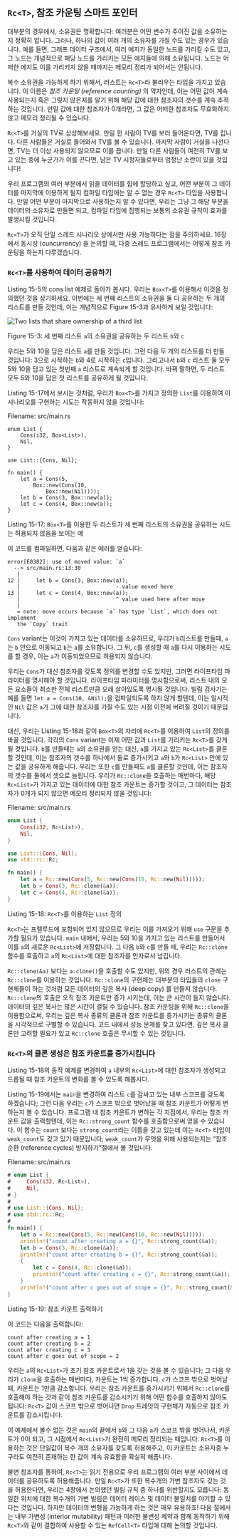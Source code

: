 ## `Rc<T>`, 참조 카운팅 스마트 포인터

대부분의 경우에서, 소유권은 명확합니다: 여러분은 어떤 변수가 주어진 값을
소유하는지 정확히 압니다. 그러나, 하나의 값이 여러 개의 소유자를 가질 수도
있는 경우가 있습니다. 예를 들면, 그래프 데이터 구조에서, 여러 에지가
동일한 노드를 가리킬 수도 있고, 그 노드는 개념적으로 해당 노드를 가리키는
모든 에지들에 의해 소유됩니다. 노드는 어떠한 에지도 이를 가리키지 않을
때까지는 메모리 정리가 되어서는 안됩니다.

복수 소유권을 가능하게 하기 위해서, 러스트는 `Rc<T>`라 불리우는 타입을 가지고
있습니다. 이 이름은 *참조 카운팅 (reference counting)* 의 약자인데, 이는
어떤 값이 계속 사용되는지 혹은 그렇지 않은지를 알기 위해 해당 값에 대한 참조자의
갯수를 계속 추적하는 것입니다. 만일 값에 대한 참조자가 0개라면, 그 값은 어떠한
참조자도 무효화하지 않고 메모리 정리될 수 있습니다.

`Rc<T>`를 거실의 TV로 상상해보세요. 만일 한 사람이 TV를 보러 들어온다면,
TV를 킵니다. 다른 사람들은 거실로 들어와서 TV를 볼 수 있습니다. 마지막 사람이
거실을 나선다면, TV는 더 이상 사용되지 않으므로 이를 끕니다. 만일 다른 사람들이
여전히 TV를 보고 있는 중에 누군가가 이를 끈다면, 남은 TV 시청자들로부터 엄청난
소란이 있을 것입니다!

우리 프로그램의 여러 부분에서 읽을 데이터를 힙에 할당하고 싶고, 어떤 부분이
그 데이터를 마지막에 이용하게 될지 컴파일 타임에는 알 수 없는 경우 `Rc<T>`
타입을 사용합니다. 만일 어떤 부분이 마지막으로 사용하는지 알 수 있다면,
우리는 그냥 그 해당 부분을 데이터의 소유자로 만들면 되고, 컴파일 타임에 집행되는
보통의 소유권 규칙이 효과를 발생시킬 것입니다.

`Rc<T>`가 오직 단일 스레드 시나리오 상에서만 사용 가능하다는 점을 주의하세요.
16장에서 동시성 (cuncurrency) 을 논의할 때, 다중 스레드 프로그램에서는
어떻게 참조 카운팅을 하는지 다루겠습니다.

### `Rc<T>`를 사용하여 데이터 공유하기

Listing 15-5의 cons list 예제로 돌아가 봅시다. 우리는 `Box<T>`를 이용해서
이것을 정의했던 것을 상기하세요. 이번에는 세 번째 리스트의 소유권을 둘 다 공유하는
두 개의 리스트를 만들 것인데, 이는 개념적으로 Figure 15-3과 유사하게 보일 것입니다:

<img alt="Two lists that share ownership of a third list" src="img/trpl15-03.svg" class="center" />

<span class="caption">Figure 15-3: 세 번째 리스트 `a`의 소유권을 공유하는
두 리스트 `b`와 `c`</span>

우리는 5와 10을 담은 리스트 `a`를 만들 것입니다. 그런 다음 두 개의 리스트를 더
만들 것입니다: 3으로 시작하는 `b`와 4로 시작하는 `c`입니다. 그리고나서 `b`와 `c`
리스트 둘 모두 5와 10을 담고 있는 첫번째 `a` 리스트로 계속되게 할 것입니다.
바꿔 말하면, 두 리스트 모두 5와 10을 담은 첫 리스트를 공유하게 될 것입니다.


Listing 15-17에서 보시는 것처럼, 우리가 `Box<T>`를 가지고 정의한 `List`를
이용하여 이 시나리오를 구현하는 시도는 작동하지 않을 것입니다:

<span class="filename">Filename: src/main.rs</span>

```rust,ignore
enum List {
    Cons(i32, Box<List>),
    Nil,
}

use List::{Cons, Nil};

fn main() {
    let a = Cons(5,
        Box::new(Cons(10,
            Box::new(Nil))));
    let b = Cons(3, Box::new(a));
    let c = Cons(4, Box::new(a));
}
```

<span class="caption">Listing 15-17: `Box<T>`를 이용한 두 리스트가 세 번째
리스트의 소유권을 공유하는 시도는 허용되지 않음을 보이는 예</span>

이 코드를 컴파일하면, 다음과 같은 에러를 얻습니다:

```text
error[E0382]: use of moved value: `a`
  --> src/main.rs:13:30
   |
12 |     let b = Cons(3, Box::new(a));
   |                              - value moved here
13 |     let c = Cons(4, Box::new(a));
   |                              ^ value used here after move
   |
   = note: move occurs because `a` has type `List`, which does not implement
   the `Copy` trait
```

`Cons` variant는 이것이 가지고 있는 데이터를 소유하므로, 우리가 `b`리스트를 만들때,
`a`는 `b` 안으로 이동되고 `b`는 `a`를 소유합니다. 그 뒤, `c`를 생성할 때 `a`를
다시 이용하는 시도를 할 경우, 이는 `a`가 이동되었으므로 허용되지 않습니다.

우리는 `Cons`가 대신 참조자를 갖도록 정의를 변경할 수도 있지만, 그러면
라이프타임 파라미터를 명시해야 할 것입니다. 라이프타임 파라미터를 명시함으로써,
리스트 내의 모든 요소들이 최소한 전체 리스트만큼 오래 살아있도록 명시될 것입니다.
빌림 검사기는 예를 들면 `let a = Cons(10, &Nil);`을 컴파일되도록 하지
않게 할텐데, 이는 일시적인 `Nil` 값은 `a`가 그에 대한 참조자를 가질 수도 있는
시점 이전에 버려질 것이기 때문입니다.

대신, 우리는 Listing 15-18과 같이 `Box<T>`의 자리에 `Rc<T>`를 이용하여
`List`의 정의를 바꿀 것입니다. 각각의 `Cons` variant는 이제 어떤 값과
`List`를 가리키는 `Rc<T>`를 갖게 될 것입니다. `b`를 만들때는 `a`의
소유권을 얻는 대신, `a`를 가지고 있는 `Rc<List>`를 클론할 것인데, 이는
참조자의 갯수를 하나에서 둘로 증가시키고 `a`와 `b`가 `Rc<List>` 안에
있는 값을 공유하게 해줍니다. 우리는 또한 `c`를 만들때도 `a`를 클론할
것인데, 이는 참조자의 갯수를 둘에서 셋으로 늘립니다. 우리가 `Rc::clone`을
호출하는 매번마다, 해당 `Rc<List>`가 가지고 있는 데이터에 대한 참조 카운트는
증가할 것이고, 그 데이터는 참조자가 0개가 되지 않으면 메모리 정리되지 않을
것입니다:

<span class="filename">Filename: src/main.rs</span>

```rust
enum List {
    Cons(i32, Rc<List>),
    Nil,
}

use List::{Cons, Nil};
use std::rc::Rc;

fn main() {
    let a = Rc::new(Cons(5, Rc::new(Cons(10, Rc::new(Nil)))));
    let b = Cons(3, Rc::clone(&a));
    let c = Cons(4, Rc::clone(&a));
}
```

<span class="caption">Listing 15-18: `Rc<T>`를 이용하는 `List`
정의</span>

`Rc<T>`는 프렐루드에 포함되어 있지 않으므로 우리는 이를 가져오기 위해 `use` 구문을
추가할 필요가 있습니다. `main` 내에서, 우리는 5와 10을 가지고 있는 리스트를 만들어서
이를 `a`의 새로운 `Rc<List>`에 저장합니다. 그 다음 `b`와 `c`를 만들 때, 우리는
`Rc::clone` 함수를 호출하고 `a`의 `Rc<List>`에 대한 참조자를 인자로서
넘깁니다.

`Rc::clone(&a)` 보다는 `a.clone()`을 호출할 수도 있지만, 위의 경우
러스트의 관례는 `Rc::clone`를 이용하는 것입니다. `Rc::clone`의 구현체는
대부분의 타입들의 `clone` 구현체들이 하는 것처럼 모든 데이터의 깊은 복사
(deep copy) 를 만들지 않습니다. `Rc::clone`의 호출은 오직 참조 카운트만
증가 시키는데, 이는 큰 시간이 들지 않습니다. 데이터의 깊은 복사는 많은 시간이
걸릴 수 있습니다. 참조 카운팅을 위해 `Rc::clone`을 이용함으로써, 우리는
깊은 복사 종류의 클론과 참조 카운트를 증가시키는 종류의 클론을 시각적으로
구별할 수 있습니다. 코드 내에서 성능 문제를 찾고 있다면, 깊은 복사 클론만
고려할 필요가 있고 `Rc::clone` 호출은 무시할 수 있는
것입니다.

### `Rc<T>`의 클론 생성은 참조 카운트를 증가시킵니다

Listing 15-18의 동작 예제를 변경하여 `a` 내부의 `Rc<List>`에 대한
참조자가 생성되고 드롭될 때 참조 카운트의 변화를 볼 수 있도록 해봅시다.

Listing 15-19에서는 `main`을 변경하여 리스트 `c`를 감싸고 있는 내부 스코프를
갖도록 하겠습니다; 그런 다음 우리는 `c`가 스코프 밖으로 벗어났을 때 참조 카운트가
어떻게 변하는지 볼 수 있습니다. 프로그램 내 참조 카운트가 변하는 각 지점에서, 우리는
참조 카운트 값을 출력할텐데, 이는 `Rc::strong_count` 함수를 호출함으로써 얻을
수 있습니다. 이 함수는 `count` 보다는 `strong_count`라는 이름을 갖고 있는데
이는 `Rc<T>` 타입이 `weak_count`도 갖고 있기 때문입니다; `weak_count`가
무엇을 위해 사용되는지는 “참조 순환 (reference cycles) 방지하기”절에서 볼 것입니다.

<span class="filename">Filename: src/main.rs</span>

```rust
# enum List {
#     Cons(i32, Rc<List>),
#     Nil,
# }
#
# use List::{Cons, Nil};
# use std::rc::Rc;
#
fn main() {
    let a = Rc::new(Cons(5, Rc::new(Cons(10, Rc::new(Nil)))));
    println!("count after creating a = {}", Rc::strong_count(&a));
    let b = Cons(3, Rc::clone(&a));
    println!("count after creating b = {}", Rc::strong_count(&a));
    {
        let c = Cons(4, Rc::clone(&a));
        println!("count after creating c = {}", Rc::strong_count(&a));
    }
    println!("count after c goes out of scope = {}", Rc::strong_count(&a));
}
```

<span class="caption">Listing 15-19: 참조 카운트 출력하기</span>

이 코드는 다음을 출력합니다:

```text
count after creating a = 1
count after creating b = 2
count after creating c = 3
count after c goes out of scope = 2
```

우리는 `a`의 `Rc<List>`가 초기 참조 카운트로서 1을 갖는 것을 볼 수 있습니다;
그 다음 우리가 `clone`을 호출하는 매번마다, 카운트는 1씩 증가합니다. `c`가
스코프 밖으로 벗어날 때, 카운트는 1만큼 감소합니다. 우리는 참조 카운트를 증가시키기
위해서 `Rc::clone`를 호출해야 하는 것과 같이 참조 카운트를 감소시키기 위해 어떤
함수를 호출하지 않아도 됩니다: `Rc<T>` 값이 스코프 밖으로 벗어나면 `Drop`
트레잇의 구현체가 자동으로 참조 카운트를 감소시킵니다.

이 예제에서 볼수 없는 것은 `main`의 끝에서 `b`와 그 다음 `a`가 스코프 밖을
벗어나서, 카운트가 0이 되고, 그 시점에서 `Rc<List>`가 완전히 메모리 정리되는
때입니다. `Rc<T>`를 이용하는 것은 단일값이 복수 개의 소유자를 갖도록 허용해주고,
이 카운트는 소유자중 누구라도 여전히 존재하는 한 값이 계속 유효함을 확실히
해줍니다.

불변 참조자를 통하여, `Rc<T>`는 읽기 전용으로 우리 프로그램의 여러 부분 사이에서
데이터를 공유하도록 허용해줍니다. 만일 `Rc<T>`가 또한 복수개의 가변 참조자도 갖는
것을 허용한다면, 우리는 4장에서 논의했던 빌림 규칙 중 하나를 위반할지도 모릅니다:
동일한 위치에 대한 복수개의 가변 빌림은 데이터 레이스 및 데이터 불일치를 야기할 수
있다는 것입니다. 하지만 데이터의 변형을 가능하게 하는 것은 매우 유용하죠! 다음 절에서는
내부 가변성 (interior mutability) 패턴과 이러한 불변성 제약과 함께 동작하기
위해 `Rc<T>`와 같이 결합하여 사용할 수 있는 `RefCell<T>` 타입에 대해 논의할
것입니다.


